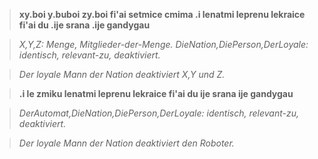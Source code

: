 > **xy.boi y.buboi zy.boi fi'ai setmice cmima .i lenatmi leprenu lekraice fi'ai du .ije srana .ije gandygau**

> _X,Y,Z: Menge, Mitglieder-der-Menge. DieNation,DiePerson,DerLoyale: identisch, relevant-zu, deaktiviert._

> _Der loyale Mann der Nation deaktiviert X,Y und Z._
<!-- -->
> **.i le zmiku lenatmi leprenu lekraice fi'ai du ije srana ije gandygau**

> _DerAutomat,DieNation,DiePerson,DerLoyale: identisch, relevant-zu, deaktiviert._

> _Der loyale Mann der Nation deaktiviert den Roboter._
